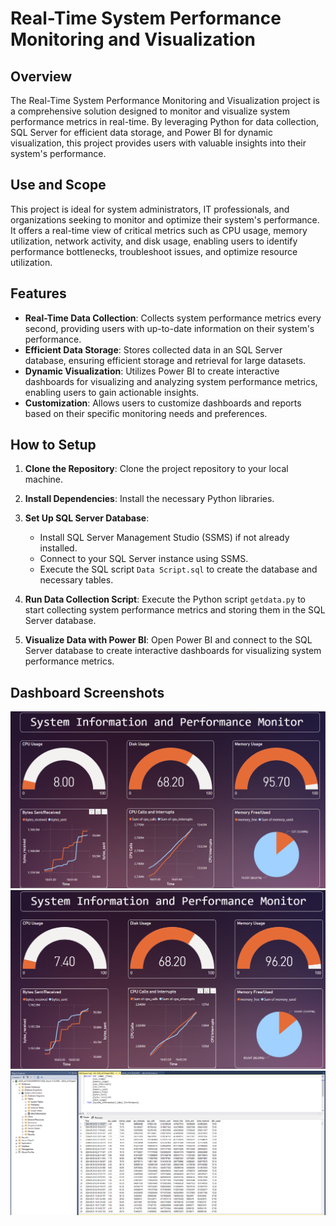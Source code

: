 # Real-Time System Performance Monitoring and Visualization

## Overview

The Real-Time System Performance Monitoring and Visualization project is a comprehensive solution designed to monitor and visualize system performance metrics in real-time. By leveraging Python for data collection, SQL Server for efficient data storage, and Power BI for dynamic visualization, this project provides users with valuable insights into their system's performance.

## Use and Scope

This project is ideal for system administrators, IT professionals, and organizations seeking to monitor and optimize their system's performance. It offers a real-time view of critical metrics such as CPU usage, memory utilization, network activity, and disk usage, enabling users to identify performance bottlenecks, troubleshoot issues, and optimize resource utilization.

## Features

- **Real-Time Data Collection**: Collects system performance metrics every second, providing users with up-to-date information on their system's performance.
- **Efficient Data Storage**: Stores collected data in an SQL Server database, ensuring efficient storage and retrieval for large datasets.
- **Dynamic Visualization**: Utilizes Power BI to create interactive dashboards for visualizing and analyzing system performance metrics, enabling users to gain actionable insights.
- **Customization**: Allows users to customize dashboards and reports based on their specific monitoring needs and preferences.

## How to Setup

1. **Clone the Repository**: Clone the project repository to your local machine.

2. **Install Dependencies**: Install the necessary Python libraries.

3. **Set Up SQL Server Database**:
   - Install SQL Server Management Studio (SSMS) if not already installed.
   - Connect to your SQL Server instance using SSMS.
   - Execute the SQL script `Data Script.sql` to create the database and necessary tables.

4. **Run Data Collection Script**: Execute the Python script `getdata.py` to start collecting system performance metrics and storing them in the SQL Server database.

5. **Visualize Data with Power BI**: Open Power BI and connect to the SQL Server database to create interactive dashboards for visualizing system performance metrics.

## Dashboard Screenshots



![dashboard_screenshot_1.png](https://github.com/nikunjk9/System-Performance-Monitoring-and-Visualization/blob/my-new-branch/dashboard_screenshot_1.png)
![dashboard_screenshot_2.png](https://github.com/nikunjk9/System-Performance-Monitoring-and-Visualization/blob/my-new-branch/dashboard_screenshot_2.png)
![SSMS_screenshot_1.png](https://github.com/nikunjk9/System-Performance-Monitoring-and-Visualization/blob/my-new-branch/SSMS_screenshot_1.png)
